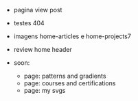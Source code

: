 ---
---

- pagina view post
- testes 404
- imagens home-articles e home-projects7
- review home header

- soon:
    - page: patterns and gradients
    - page: courses and certifications
    - page: my svgs